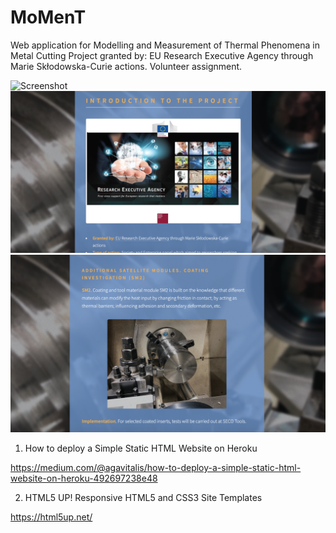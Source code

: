 # MoMenT

Web application for Modelling and Measurement of Thermal Phenomena in Metal Cutting Project granted by: EU Research Executive Agency through Marie Skłodowska-Curie actions. Volunteer assignment.

![Screenshot](screenshots/1.png)
![Screenshot](screenshots/2.png)
![Screenshot](screenshots/3.png)

1. How to deploy a Simple Static HTML Website on Heroku

https://medium.com/@agavitalis/how-to-deploy-a-simple-static-html-website-on-heroku-492697238e48

2. HTML5 UP! Responsive HTML5 and CSS3 Site Templates

https://html5up.net/
